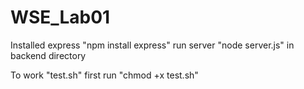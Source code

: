 # WSE_Lab01

Installed express "npm install express"
run server "node server.js" in backend directory

To work "test.sh"
first run "chmod +x test.sh"
